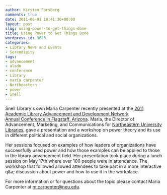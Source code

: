 ```yaml
---
author: Kirsten Forsberg
comments: true
date: 2011-06-01 18:41:30+00:00
layout: post
slug: using-power-to-get-things-done
title: Using Power to Get Things Done
wordpress_id: 3628
categories:
- Library News and Events
- Serendipity
tags:
- advancement
- aladn
- conference
- Library
- maria carpenter
- Northeastern
- power
- Snell
---
```


Snell Library's own Maria Carpenter recently presented at the [2011 Academic Library Advancement and Development Network Annual Conference in Flagstaff, Arizona](http://library.nau.edu/aladn2011/). Maria, the Director of Advancement, Marketing, and Communications for [Northeastern University Libraries](http://www.lib.neu.edu), gave a presentation and a workshop on power theory and its use in different political and social organizations.

Her sessions focused on examples of how leaders of organizations have successfully used power and how those examples can be applied to those in the library advancement field. Her presentation took place during a lunch session on May 17th where over 100 people were in attendance. The workshop that followed allowed attendees to take part in a more interactive q&a; discussion about power and how to use it in the workplace.

For more information or for questions about the topic please contact Maria Carpenter at [m.carpenter@neu.edu](mailto:m.carpenter@neu.edu).
